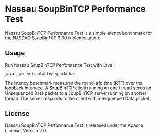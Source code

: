Nassau SoupBinTCP Performance Test
==================================

Nassau SoupBinTCP Performance Test is a simple latency benchmark for the
NASDAQ SoupBinTCP 3.00 implementation.


Usage
-----

Run Nassau SoupBinTCP Performance Test with Java:

    java -jar <executable> <packets>

The latency benchmark measures the round-trip time (RTT) over the loopback
interface. A SoupBinTCP client running on one thread sends an Unsequenced
Data packet to a SoupBinTCP server running on another thread. The server
responds to the client with a Sequenced Data packet.


License
-------

Nassau SoupBinTCP Performance Test is released under the Apache License,
Version 2.0.
